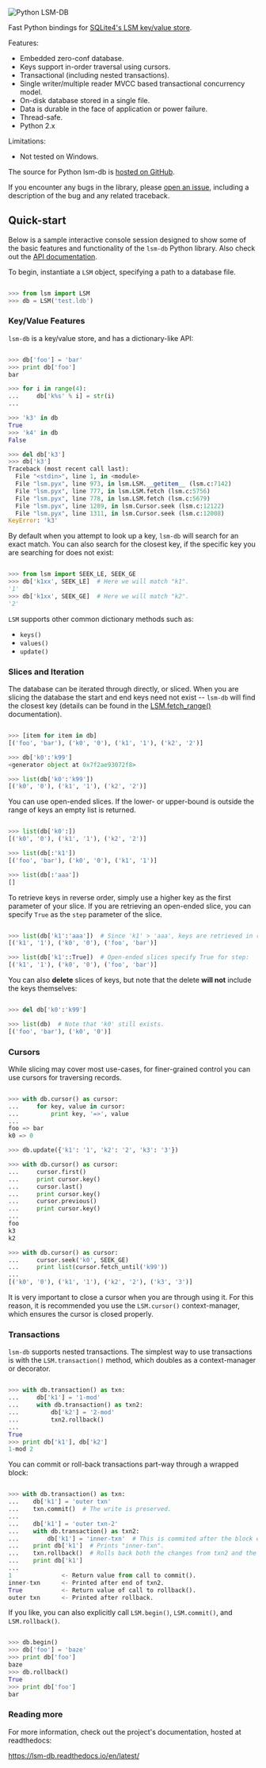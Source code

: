 ![Python LSM-DB](http://media.charlesleifer.com/blog/photos/lsm.png)

Fast Python bindings for [SQLite4's LSM key/value store](http://www.sqlite.org/src4/doc/trunk/www/lsmusr.wiki>).

Features:

* Embedded zero-conf database.
* Keys support in-order traversal using cursors.
* Transactional (including nested transactions).
* Single writer/multiple reader MVCC based transactional concurrency model.
* On-disk database stored in a single file.
* Data is durable in the face of application or power failure.
* Thread-safe.
* Python 2.x

Limitations:

* Not tested on Windows.

The source for Python lsm-db is [hosted on GitHub](https://github.com/coleifer/python-lsm-db).

If you encounter any bugs in the library, please [open an issue](https://github.com/coleifer/python-lsm-db/issues/new), including a description of the bug and any related traceback.

## Quick-start

Below is a sample interactive console session designed to show some of the basic features and functionality of the ``lsm-db`` Python library. Also check out the [API documentation](https://lsm-db.readthedocs.io/en/latest/api.html).

To begin, instantiate a `LSM` object, specifying a path to a database file.

```python

>>> from lsm import LSM
>>> db = LSM('test.ldb')
```

### Key/Value Features

`lsm-db` is a key/value store, and has a dictionary-like API:

```python

>>> db['foo'] = 'bar'
>>> print db['foo']
bar

>>> for i in range(4):
...     db['k%s' % i] = str(i)
...

>>> 'k3' in db
True
>>> 'k4' in db
False

>>> del db['k3']
>>> db['k3']
Traceback (most recent call last):
  File "<stdin>", line 1, in <module>
  File "lsm.pyx", line 973, in lsm.LSM.__getitem__ (lsm.c:7142)
  File "lsm.pyx", line 777, in lsm.LSM.fetch (lsm.c:5756)
  File "lsm.pyx", line 778, in lsm.LSM.fetch (lsm.c:5679)
  File "lsm.pyx", line 1289, in lsm.Cursor.seek (lsm.c:12122)
  File "lsm.pyx", line 1311, in lsm.Cursor.seek (lsm.c:12008)
KeyError: 'k3'
```

By default when you attempt to look up a key, ``lsm-db`` will search for an exact match. You can also search for the closest key, if the specific key you are searching for does not exist:

```python

>>> from lsm import SEEK_LE, SEEK_GE
>>> db['k1xx', SEEK_LE]  # Here we will match "k1".
'1'
>>> db['k1xx', SEEK_GE]  # Here we will match "k2".
'2'
```

`LSM` supports other common dictionary methods such as:

* `keys()`
* `values()`
* `update()`

### Slices and Iteration

The database can be iterated through directly, or sliced. When you are slicing the database the start and end keys need not exist -- ``lsm-db`` will find the closest key (details can be found in the [LSM.fetch_range()](https://lsm-db.readthedocs.io/en/latest/api.html#lsm.LSM.fetch_range) documentation).

```python

>>> [item for item in db]
[('foo', 'bar'), ('k0', '0'), ('k1', '1'), ('k2', '2')]

>>> db['k0':'k99']
<generator object at 0x7f2ae93072f8>

>>> list(db['k0':'k99'])
[('k0', '0'), ('k1', '1'), ('k2', '2')]
```

You can use open-ended slices. If the lower- or upper-bound is outside the range of keys an empty list is returned.

```python

>>> list(db['k0':])
[('k0', '0'), ('k1', '1'), ('k2', '2')]

>>> list(db[:'k1'])
[('foo', 'bar'), ('k0', '0'), ('k1', '1')]

>>> list(db[:'aaa'])
[]
```

To retrieve keys in reverse order, simply use a higher key as the first parameter of your slice. If you are retrieving an open-ended slice, you can specify ``True`` as the ``step`` parameter of the slice.

```python

>>> list(db['k1':'aaa'])  # Since 'k1' > 'aaa', keys are retrieved in reverse:
[('k1', '1'), ('k0', '0'), ('foo', 'bar')]

>>> list(db['k1'::True])  # Open-ended slices specify True for step:
[('k1', '1'), ('k0', '0'), ('foo', 'bar')]
```

You can also **delete** slices of keys, but note that the delete **will not** include the keys themselves:

```python

>>> del db['k0':'k99']

>>> list(db)  # Note that 'k0' still exists.
[('foo', 'bar'), ('k0', '0')]
```

### Cursors

While slicing may cover most use-cases, for finer-grained control you can use cursors for traversing records.

```python

>>> with db.cursor() as cursor:
...     for key, value in cursor:
...         print key, '=>', value
...
foo => bar
k0 => 0

>>> db.update({'k1': '1', 'k2': '2', 'k3': '3'})

>>> with db.cursor() as cursor:
...     cursor.first()
...     print cursor.key()
...     cursor.last()
...     print cursor.key()
...     cursor.previous()
...     print cursor.key()
...
foo
k3
k2

>>> with db.cursor() as cursor:
...     cursor.seek('k0', SEEK_GE)
...     print list(cursor.fetch_until('k99'))
...
[('k0', '0'), ('k1', '1'), ('k2', '2'), ('k3', '3')]
```

It is very important to close a cursor when you are through using it. For this reason, it is recommended you use the `LSM.cursor()` context-manager, which ensures the cursor is closed properly.

### Transactions

``lsm-db`` supports nested transactions. The simplest way to use transactions is with the `LSM.transaction()` method, which doubles as a context-manager or decorator.

```python

>>> with db.transaction() as txn:
...     db['k1'] = '1-mod'
...     with db.transaction() as txn2:
...         db['k2'] = '2-mod'
...         txn2.rollback()
...
True
>>> print db['k1'], db['k2']
1-mod 2
```

You can commit or roll-back transactions part-way through a wrapped block:

```python

>>> with db.transaction() as txn:
...    db['k1'] = 'outer txn'
...    txn.commit()  # The write is preserved.
...
...    db['k1'] = 'outer txn-2'
...    with db.transaction() as txn2:
...        db['k1'] = 'inner-txn'  # This is commited after the block ends.
...    print db['k1']  # Prints "inner-txn".
...    txn.rollback()  # Rolls back both the changes from txn2 and the preceding write.
...    print db['k1']
...
1              <- Return value from call to commit().
inner-txn      <- Printed after end of txn2.
True           <- Return value of call to rollback().
outer txn      <- Printed after rollback.
```

If you like, you can also explicitly call `LSM.begin()`, `LSM.commit()`, and `LSM.rollback()`.

```python

>>> db.begin()
>>> db['foo'] = 'baze'
>>> print db['foo']
baze
>>> db.rollback()
True
>>> print db['foo']
bar
```

### Reading more

For more information, check out the project's documentation, hosted at readthedocs:

https://lsm-db.readthedocs.io/en/latest/
